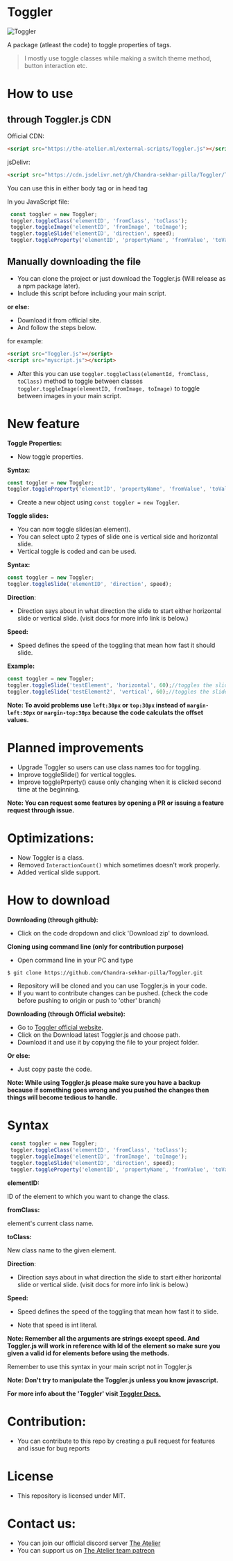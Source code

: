 # Toggler

![Toggler](https://github.com/Chandra-sekhar-pilla/Toggler/blob/main/resouces/toggler%20(small).png "Toggler")

A package (atleast the code) to toggle properties of tags.

> I mostly use toggle classes while making a switch theme method, button interaction etc.

# How to use 
## through Toggler.js CDN

Official CDN:
```html
<script src="https://the-atelier.ml/external-scripts/Toggler.js"></script>
```
jsDelivr:
```html
<script src="https://cdn.jsdelivr.net/gh/Chandra-sekhar-pilla/Toggler/Toggler.js"></script>
```

You can use this in either body tag or in head tag

In you JavaScript file:

```js
 const toggler = new Toggler;
 toggler.toggleClass('elementID', 'fromClass', 'toClass');
 toggler.toggleImage('elementID', 'fromImage', 'toImage');
 toggler.toggleSlide('elementID', 'direction', speed);
 toggler.toggleProperty('elementID', 'propertyName', 'fromValue', 'toValue');
```

## Manually downloading the file

- You can clone the project or just download the Toggler.js (Will release as a npm package later).
- Include this script before including your main script.

**or else:**

- Download it from official site.
- And follow the steps below.

for example:

```html
<script src="Toggler.js"></script>
<script src="myscript.js"></script>
```
- After this you can use `toggler.toggleClass(elementId, fromClass, toClass)` method to toggle between classes `toggler.toggleImage(elementID, fromImage, toImage)` to toggle between images in your main script.

# New feature

**Toggle Properties:**

- Now toggle properties.

**Syntax:**

```js 
const toggler = new Toggler;
toggler.toggleProperty('elementID', 'propertyName', 'fromValue', 'toValue');
```

- Create a new object using `const toggler = new Toggler`.


**Toggle slides:**

- You can now toggle slides(an element).
- You can select upto 2 types of slide one is vertical side and horizontal slide.
- Vertical toggle is coded and can be used.

**Syntax:**

```js 
const toggler = new Toggler;
toggler.toggleSlide('elementID', 'direction', speed);
```

**Direction**:

- Direction says about in what direction the slide to start either horizontal slide or vertical slide.
(visit docs for more info link is below.)

**Speed:**

- Speed defines the speed of the toggling that mean how fast it should slide.

**Example:**

```js
const toggler = new Toggler;
toggler.toggleSlide('testElement', 'horizontal', 60);//toggles the slide horizontally i.e from left to right or right to left
toggler.toggleSlide('testElement2', 'vertical', 60);//toggles the slide vertical i.e from bottom to top or top to bottom
```

**Note: To avoid problems use `left:30px` or `top:30px` instead of `margin-left:30px` or `margin-top:30px` because the code calculats the offset values.**

# Planned improvements

- Upgrade Toggler so users can use class names too for toggling.
- Improve toggleSlide() for vertical toggles.
- Improve togglePrperty() cause only changing when it is clicked second time at the beginning.

**Note: You can request some features by opening a PR or issuing a feature request through issue.**

# Optimizations:

- Now Toggler is a class.
- Removed `InteractionCount()` which sometimes doesn't work properly.
- Added vertical slide support.

# How to download

**Downloading (through github):**

- Click on the code dropdown and click 'Download zip' to download.

**Cloning using command line (only for contribution purpose)**

- Open command line in your PC and type

```
$ git clone https://github.com/Chandra-sekhar-pilla/Toggler.git
```
- Repository will be cloned and you can use Toggler.js in your code.
- If you want to contribute changes can be pushed. (check the code before pushing to origin or push to 'other' branch)

**Downloading (through Official website):**

- Go to [Toggler official website](https://the-atelier.ml/Pages/Toggler/toggler.html).
- Click on the Download latest Toggler.js and choose path.
- Download it and use it by copying the file to your project folder.

**Or else:**
- Just copy paste the code.

**Note: While using Toggler.js please make sure you have a backup because if something goes wrong and you pushed the changes then things will become tedious to handle.**

# Syntax
```js
 const toggler = new Toggler;
 toggler.toggleClass('elementID', 'fromClass', 'toClass');
 toggler.toggleImage('elementID', 'fromImage', 'toImage');
 toggler.toggleSlide('elementID', 'direction', speed);
 toggler.toggleProperty('elementID', 'propertyName', 'fromValue', 'toValue');
```

**elementID:**

ID of the element to which you want to change the class.

**fromClass:**

element's current class name.

**toClass:**

New class name to the given element.

**Direction**:

- Direction says about in what direction the slide to start either horizontal slide or vertical slide.
(visit docs for more info link is below.)

**Speed:**

- Speed defines the speed of the toggling that mean how fast it to slide.

- Note that speed is int literal.

**Note: Remember all the arguments are strings except speed. And Toggler.js will work in reference with Id of the element so make sure you given a valid id for elements before using the methods.**

Remember to use this syntax in your main script not in Toggler.js

**Note: Don't try to manipulate the Toggler.js unless you know javascript.**

**For more info about the 'Toggler' visit [Toggler Docs.](https://the-atelier.ml/Pages/Toggler/toggler.html)**
# Contribution:
- You can contribute to this repo by creating a pull request for features and issue for bug reports

# License
- This repository is licensed under MIT.

# Contact us:
- You can join our official discord server [The Atelier](https://discord.gg/6Mcy5NpSpH)
- You can support us on [The Atelier team patreon](https://www.patreon.com/the_Atelier)
